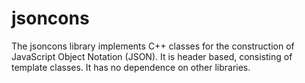 jsoncons
========

The jsoncons library implements C++ classes for the construction of JavaScript Object Notation (JSON). It is header based, consisting of template classes. It has no dependence on other libraries.
